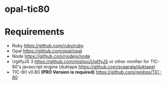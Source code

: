 # opal-tic80

# Requirements

- Ruby https://github.com/ruby/ruby
- Opal https://github.com/opal/opal
- Node https://github.com/nodejs/node
- UglifyJS 3 https://github.com/mishoo/UglifyJS or other minifier for TIC-80's javascript engine (duktape https://github.com/svaarala/duktape)
- TIC-80 v0.80 **(PRO Version is required)** https://github.com/nesbox/TIC-80
